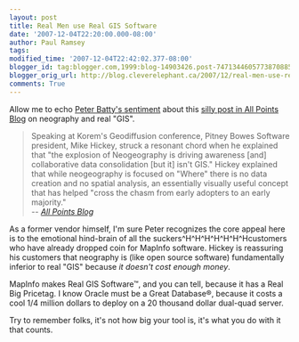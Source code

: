 ```yaml
---
layout: post
title: Real Men use Real GIS Software
date: '2007-12-04T22:20:00.000-08:00'
author: Paul Ramsey
tags: 
modified_time: '2007-12-04T22:42:02.377-08:00'
blogger_id: tag:blogger.com,1999:blog-14903426.post-7471344605773870885
blogger_orig_url: http://blog.cleverelephant.ca/2007/12/real-men-use-real-gis-software.html
comments: True
---
```


Allow me to echo [Peter Batty's sentiment](http://geothought.blogspot.com/2007/12/no-data-creation-in-neogeography-errr.html) about this [silly post in All Points Blog](http://apb.directionsmag.com/archives/3703-Neogeography-is-not-GIS;-not-LI.html) on neography and real "GIS".

> Speaking at Korem's Geodiffusion conference, Pitney Bowes Software president, Mike Hickey, struck a resonant chord when he explained that "the explosion of Neogeography is driving awareness [and] collaborative data consolidation [but it] isn't GIS." Hickey explained that while neogeography is focused on "Where" there is no data creation and no spatial analysis, an essentially visually useful concept that has helped "cross the chasm from early adopters to an early majority."<br/>
> -- *[All Points Blog](http://apb.directionsmag.com/archives/3703-Neogeography-is-not-GIS;-not-LI.html)*

As a former vendor himself, I'm sure Peter recognizes the core appeal here is to the emotional hind-brain of all the suckers^H^H^H^H^H^H^Hcustomers who have already dropped coin for MapInfo software.  Hickey is reassuring his customers that neography is (like open source software) fundamentally inferior to real "GIS" because *it doesn't cost enough money*.

MapInfo makes Real GIS Software&trade;, and you can tell, because it has a Real Big Pricetag.  I know Oracle must be a Great Database&reg;, because it costs a cool 1/4 million dollars to deploy on a 20 thousand dollar dual-quad server.

Try to remember folks, it's not how big your tool is, it's what you do with it that counts.
